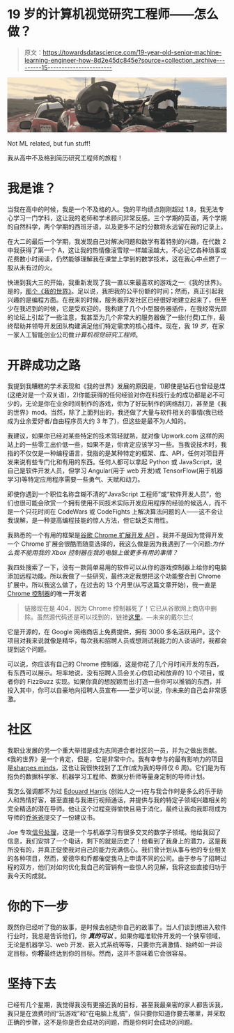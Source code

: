 # 19 岁的计算机视觉研究工程师——怎么做？

> 原文：<https://towardsdatascience.com/19-year-old-senior-machine-learning-engineer-how-8d2e45dc845e?source=collection_archive---------15----------------------->

![](img/39d7632efe507b4806e7cd910a19f34e.png)

Not ML related, but fun stuff!

我从高中不及格到简历研究工程师的旅程！

# 我是谁？

当我在高中的时候，我是一个不及格的人。我的平均绩点刚刚超过 1.8，我无法专心学习一门学科，这让我的老师和学术顾问非常反感。三个学期的英语，两个学期的自然科学，两个学期的西班牙语，以及更多不足的分数将永远留在我的记录上。

在大二的最后一个学期，我发现自己对解决问题和数学有着特别的兴趣，在代数 2 中我获得了第一个 A，这让我的热情像滚雪球一样越滚越大。不必记忆各种琐事或花费数小时阅读，仍然能够理解我在课堂上学到的数学技术，这在我心中点燃了一股从未有过的火。

快进到我大三的开始，我重新发现了我一直以来最喜欢的游戏之一:《我的世界》。是的，[那个《我的世界》](https://www.minecraft.net/en-us/)。足以说，我把我的公平份额的时间；然而，真正引起我兴趣的是编程方面。在我来的时候，服务器开发社区已经很好地建立起来了，但至少在我迟到的时候，它是受欢迎的。我构建了几个小型服务器插件，在我经常光顾的论坛上引起了一些注意，我甚至为几个非常大的服务器做了一些(付费)工作，最终帮助并领导开发团队构建满足他们特定需求的核心插件。现在，我 *19 岁*，在家一家人工智能创业公司做*计算机视觉研究工程师*。

# 开辟成功之路

我提到我糟糕的学术表现和《我的世界》发展的原因是，1)即使是钻石也曾经是煤(这绝对是一个双关语)，2)你能获得的任何经验对你在科技行业的成功都是必不可少的，无论是你在业余时间制作的游戏，你为了好玩制作的网络刮刀，甚至是《我的世界》mod。当然，除了上面列出的，我还做了大量与软件相关的事情(我已经成为业余爱好者/自由程序员大约 3 年了)，但这些是最不为人知的。

我建议，如果你已经对某些特定的技术驾轻就熟，就对像 Upwork.com 这样的网站上的一些零工出价低一些，如果不是，你肯定应该学习一些。当我说技术时，我指的不仅仅是一种编程语言，我指的是某种特定的框架、库、API，任何对项目开发来说有些专门化和有用的东西。任何人都可以拿起 Python 或 JavaScript，说自己是软件开发人员，但学习 Angular(用于 web 开发)或 TensorFlow(用于机器学习)等特定应用程序需要一些勇气、天赋和动力。

即使你遇到一个职位名称含糊不清的“JavaScript 工程师”或“软件开发人员”，他们也很可能会欣赏一个拥有使用不同技术实际开发应用程序的经验的候选人，而不是一个只花时间在 CodeWars 或 CodeFights 上解决算法问题的人——这不会让我误解，是一种提高编程技能的惊人方法，但它缺乏实用性。

我熟悉的一个有用的框架是[谷歌 Chrome 扩展开发 API](https://developer.chrome.com/extensions/devguide) 。我并不是因为觉得开发一个 Chrome 扩展会很酷而随意选择的，我这么做是因为我遇到了一个问题:*为什么我不能用我的 Xbox 控制器在我的电脑上做更多有用的事情？*

我四处搜索了一下，没有一款简单易用的软件可以从你的游戏控制器上给你的电脑添加远程功能。所以我做了一些研究，最终决定我想把这个功能整合到 Chrome 扩展中。所以我这么做了，在过去的 13 个月里(从写这篇文章开始)，我一直是 [Chrome 控制器](https://chrome.google.com/webstore/detail/chrome-controller/nilnjekagachinflbdkanmblmjpaimhl?hl=en-US)的唯一开发者

> 链接现在是 404，因为 Chrome 控制器死了！它已从谷歌网上商店中删除。虽然源代码还是可以找到的，链接[这里](https://github.com/McCrearyD/chrome-controller)。—未来的戴尔兰:(

它是开源的，在 Google 网络商店上免费提供，拥有 3000 多名活跃用户。这个项目对我来说就像是精华，每次我和招聘人员或想测试我能力的人谈话时，我都会提到这个问题。

可以说，你应该有自己的 Chrome 控制器，这是你花了几个月时间开发的东西，有东西可以展示。坦率地说，没有招聘人员会关心你启动和放弃的 10 个项目，或者你的 FizzBuzz 实现。如果你真的想脱颖而出:打造一些你可以推销的东西，并投入其中，你可以自豪地向招聘人员宣布——至少可以说，你未来的自己会非常感激。

# 社区

我职业发展的另一个重大举措是成为志同道合者社区的一员，并为之做出贡献。《我的世界》是一个肯定，但是，它是非常中介。我有幸参与的最有影响力的项目是[sharpes minds](https://sharpestminds.com?r=dyllan-mccreary)，这也让我很快找到了工作(成为我的导师仅 6 周)。它们是为有抱负的数据科学家、机器学习工程师、数据分析师等量身定制的导师计划。

我怎么强调都不为过 [Edouard Harris](https://www.linkedin.com/in/e10is/) (创始人之一)在与我合作时是多么的乐于助人和热情好客，甚至直接与我进行视频通话，并提供与我的特定子领域兴趣相关的完全精选的潜在导师。他让这个过程变得愉快且易于消化，最终让我向我即将成为导师的[乔爸爸](https://www.linkedin.com/in/mrjoepapa/)提交了一份建议书。

Joe 专攻[信号处理](https://en.wikipedia.org/wiki/Signal_processing)，这是一个与机器学习有很多交叉的数学子领域。他给我回了信息，我们安排了一个电话，剩下的就是历史了！他看到了我身上的潜力，这是我所没有的，并真正促使我对自己的能力充满信心。我们曾计划从事与他的专业相关的各种项目，然而，爱德华和乔都催促我马上申请不同的公司。由于参与了招聘过程的双方，他们对如何优化我自己的营销有一些惊人的见解，我将这些直接归功于我今天的成就。

# 你的下一步

既然你已经听了我的故事，是时候去创造你自己的故事了。当人们谈到想进入软件行业时，我总是告诉他们，你 ***真的可以*** 。如果你瞄准软件开发的一个狭窄领域，无论是机器学习、web 开发、嵌入式系统等等，只要你充满激情、始终如一并设定目标，你**将**最终达到你的目标。然而，这并不意味着它会很容易。

# 坚持下去

已经有几个星期，我觉得我没有更接近我的目标，甚至我最亲密的家人都告诉我，我只是在浪费时间“玩游戏”和“在电脑上乱搞”，但只要你知道你要去哪里，并采取正确的步骤，这不是你是否会成功的问题，而是你何时会成功的问题。
